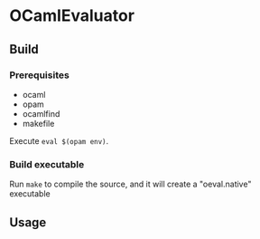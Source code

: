# OCamlEvaluator
## Build
### Prerequisites
* ocaml
* opam
* ocamlfind
* makefile

Execute ```eval $(opam env)```.
### Build executable
Run ```make``` to compile the source, and it will create a "oeval.native" executable

## Usage
